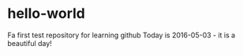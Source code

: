 # hello-world
Fa first test repository for learning github
Today is 2016-05-03 - it is a beautiful day!

